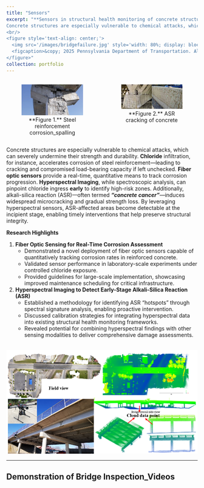 ```yaml
---
title: "Sensors"
excerpt: "**Sensors in structural health monitoring of concrete structures**  
Concrete structures are especially vulnerable to chemical attacks, which can severely undermine their strength and durability. **Chloride** infiltration, for instance, accelerates **corrosion** of steel reinforcement—leading to cracking and compromised load-bearing capacity if left unchecked. **Fiber optic sensors** provide a real-time, quantitative means to track corrosion progression, while spectroscopic analysis pinpoints chloride ingress early to identify high-risk zones. Additionally, alkali-silica reaction (ASR)—often termed **“concrete cancer”**—induces widespread microcracking and gradual strength loss. By leveraging hyperspectral sensors, ASR-affected areas become detectable at the incipient stage, enabling timely interventions that help preserve structural integrity.  
<br/>
<figure style='text-align: center;'>
  <img src='/images/bridgefailure.jpg' style='width: 80%; display: block; margin: 0 auto;'>
  <figcaption>&copy; 2025 Pennsylvania Department of Transportation. All rights reserved.</figcaption>
</figure>"
collection: portfolio
---
```


<div style="display: flex; justify-content: center; gap: 20px;">
  <figure style="text-align: center; width: 45%;">
    <img src="/images/corrosion.jpg" alt="Image 1" style="width:100%;">
    <figcaption>**Figure 1.** Steel reinforcement corrosion_spalling</figcaption>
  </figure>
  <figure style="text-align: center; width: 45%;">
    <img src="/images/asr.png" alt="Image 2" style="width:120%;">
    <figcaption>**Figure 2.** ASR cracking of concrete</figcaption>
  </figure>
</div>

Concrete structures are especially vulnerable to chemical attacks, which can severely undermine their strength and durability. **Chloride** infiltration, for instance, accelerates corrosion of steel reinforcement—leading to cracking and compromised load-bearing capacity if left unchecked. **Fiber optic sensors** provide a real-time, quantitative means to track corrosion progression. **Hyperspectral Imaging**, while spectroscopic analysis, can pinpoint chloride ingress **early** to identify high-risk zones. Additionally, alkali-silica reaction (ASR)—often termed ***“concrete cancer”***—induces widespread microcracking and gradual strength loss. By leveraging hyperspectral sensors, ASR-affected areas become detectable at the incipient stage, enabling timely interventions that help preserve structural integrity.

**Research Highlights**

1. **Fiber Optic Sensing for Real-Time Corrosion Assessment**
   - Demonstrated a novel deployment of fiber optic sensors capable of quantitatively tracking corrosion rates in reinforced concrete.
   - Validated sensor performance in laboratory-scale experiments under controlled chloride exposure.
   - Provided guidelines for large-scale implementation, showcasing improved maintenance scheduling for critical infrastructure.
2. **Hyperspectral Imaging to Detect Early-Stage Alkali-Silica Reaction (ASR)**
   - Established a methodology for identifying ASR “hotspots” through spectral signature analysis, enabling proactive intervention.
   - Discussed calibration strategies for integrating hyperspectral data into existing structural health monitoring frameworks.
   - Revealed potential for combining hyperspectral findings with other sensing modalities to deliver comprehensive damage assessments.

<br/><img src='/images/3D bridge.png'>

---

## Demonstration of Bridge Inspection_Videos
